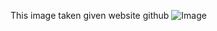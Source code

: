 This image taken given website github
![Image](https://tse3.mm.bing.net/th?id=OIP.np_XlysSHY3OKZsPyMUDxAHaFD&pid=Api&P=0&w=261&h=178)

